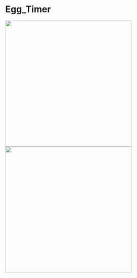 # Egg_Timer
 <img src="https://user-images.githubusercontent.com/48033000/189708941-68a11d00-1925-4a0a-abf8-794b8b42b299.png" width="400" hight="200">

 <img src="https://user-images.githubusercontent.com/48033000/189710590-aafb8e8d-5189-4203-8789-4ce777b3ef98.png" width="400" hight="200">

